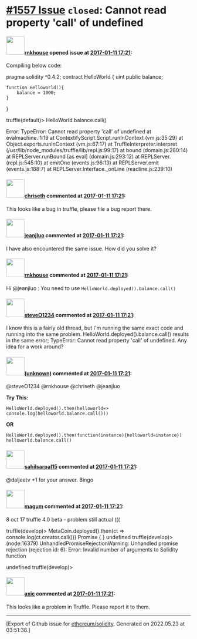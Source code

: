 # [\#1557 Issue](https://github.com/ethereum/solidity/issues/1557) `closed`: Cannot read property 'call' of undefined

#### <img src="https://avatars.githubusercontent.com/u/3238963?u=d08e4201175f21f45e2ebdfcd7f93e190be803fe&v=4" width="50">[rnkhouse](https://github.com/rnkhouse) opened issue at [2017-01-11 17:21](https://github.com/ethereum/solidity/issues/1557):

Compiling below code:

pragma solidity ^0.4.2;
contract HelloWorld {
    uint public balance;

    function Helloworld(){
        balance = 1000;
    }
}

truffle(default)> HelloWorld.balance.call()

Error:
TypeError: Cannot read property 'call' of undefined
    at evalmachine.<anonymous>:1:19
    at ContextifyScript.Script.runInContext (vm.js:35:29)
    at Object.exports.runInContext (vm.js:67:17)
    at TruffleInterpreter.interpret (/usr/lib/node_modules/truffle/lib/repl.js:99:17)
    at bound (domain.js:280:14)
    at REPLServer.runBound [as eval] (domain.js:293:12)
    at REPLServer.<anonymous> (repl.js:545:10)
    at emitOne (events.js:96:13)
    at REPLServer.emit (events.js:188:7)
    at REPLServer.Interface._onLine (readline.js:239:10)

#### <img src="https://avatars.githubusercontent.com/u/9073706?v=4" width="50">[chriseth](https://github.com/chriseth) commented at [2017-01-11 17:21](https://github.com/ethereum/solidity/issues/1557#issuecomment-271937340):

This looks like a bug in truffle, please file a bug report there.

#### <img src="https://avatars.githubusercontent.com/u/6476700?v=4" width="50">[jeanjluo](https://github.com/jeanjluo) commented at [2017-01-11 17:21](https://github.com/ethereum/solidity/issues/1557#issuecomment-279892231):

I have also encountered the same issue. How did you solve it?

#### <img src="https://avatars.githubusercontent.com/u/3238963?u=d08e4201175f21f45e2ebdfcd7f93e190be803fe&v=4" width="50">[rnkhouse](https://github.com/rnkhouse) commented at [2017-01-11 17:21](https://github.com/ethereum/solidity/issues/1557#issuecomment-280045435):

Hi @jeanjluo : You need to use `HelloWorld.deployed().balance.call()`

#### <img src="https://avatars.githubusercontent.com/u/15240043?v=4" width="50">[steveO1234](https://github.com/steveO1234) commented at [2017-01-11 17:21](https://github.com/ethereum/solidity/issues/1557#issuecomment-309334577):

I know this is a fairly old thread, but I'm running the same exact code and running into the same problem. HelloWorld.deployed().balance.call() results in the same error; TypeError: Cannot read property 'call' of undefined. Any idea for a work around?

#### <img src="(unknown)" width="50">[(unknown)]((unknown)) commented at [2017-01-11 17:21](https://github.com/ethereum/solidity/issues/1557#issuecomment-310881157):

@steveO1234 @rnkhouse @chriseth @jeanjluo  

**Try This:**

```
HelloWorld.deployed().then(helloworld=> console.log(helloworld.balance.call()))
```
**OR**
```
HelloWorld.deployed().then(function(instance){helloworld=instance})
helloworld.balance.call()
```

#### <img src="https://avatars.githubusercontent.com/u/13375245?u=b34d2abbade9d56814f475c6c59f078e6ec9f8be&v=4" width="50">[sahilsarpal15](https://github.com/sahilsarpal15) commented at [2017-01-11 17:21](https://github.com/ethereum/solidity/issues/1557#issuecomment-311269428):

@daljeetv  +1 for your answer. Bingo

#### <img src="https://avatars.githubusercontent.com/u/1042529?v=4" width="50">[magum](https://github.com/magum) commented at [2017-01-11 17:21](https://github.com/ethereum/solidity/issues/1557#issuecomment-334965652):

8 oct 17 truffle 4.0 beta - problem still actual (((

truffle(develop)> MetaCoin.deployed().then(ct => console.log(ct.creator.call()))
Promise { <pending> }
undefined
truffle(develop)> (node:16379) UnhandledPromiseRejectionWarning: Unhandled promise rejection (rejection id: 6): Error: Invalid number of arguments to Solidity function

undefined
truffle(develop)>

#### <img src="https://avatars.githubusercontent.com/u/20340?v=4" width="50">[axic](https://github.com/axic) commented at [2017-01-11 17:21](https://github.com/ethereum/solidity/issues/1557#issuecomment-334973721):

This looks like a problem in Truffle. Please report it to them.


-------------------------------------------------------------------------------



[Export of Github issue for [ethereum/solidity](https://github.com/ethereum/solidity). Generated on 2022.05.23 at 03:51:38.]
